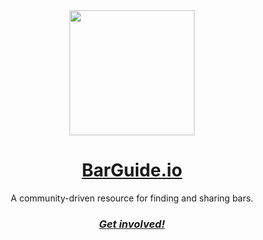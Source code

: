 <div align="center">
  <a href="https://barguide.io" target="_blank">
    <img height="200" src="https://barguide.io/images/branding/barguide-256.png" />
  </a>
  <h1>
    <a href="https://barguide.io" target="_blank">BarGuide.io</a>
  </h1>
  <p align="center">
    A community-driven resource for finding and sharing bars.
  <p>
</div>

<h3 align="center">
  <a href="mailto:contact@barguide.io?subject=Get involved!">
    <i>Get involved!</i>
  </a>
</h3>
